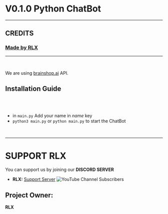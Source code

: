 # V0.1.0 Python ChatBot

***
## CREDITS
### [**Made by RLX**](https://discord.com/invite/SN3mZPxjEW)
***

<br/>

We are using [brainshop.ai](https://brainshop.ai) API.
## Installation Guide
<br/>

<br/>

- in `main.py` Add your name in *name* key
- `python3 main.py` or `python main.py` to start the ChatBot

<br/>


***

# SUPPORT RLX

You can support us by joining our **DISCORD SERVER**
- **RLX:**
[Support Server](https://discord.com/invite/SN3mZPxjEW)
![YouTube Channel Subscribers](https://img.shields.io/youtube/channel/subscribers/UC3YKZAmjRJJMTUsYbhiAOAA?style=social)


## Project Owner:
**RLX**
